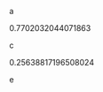 a
<!--START:foo-->
0.7702032044071863
<!--END:foo-->
c
<!--START:bar-->
0.25638817196508024
<!--END:bar-->
e
